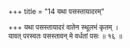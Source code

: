 +++
title = "14 यथा पसस्तायादरम्"

+++
यथा पसस्तायादरं वातेन स्थूलभं कृतम् ।  
यावत् परस्वतः पसस्तावन् मे वर्धतां पसः ॥ १६ ॥